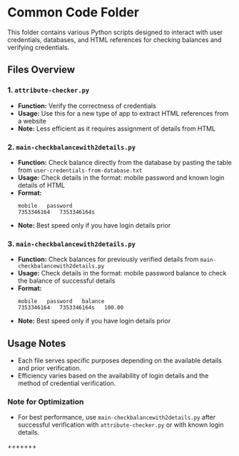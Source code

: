 # Common Code Folder

This folder contains various Python scripts designed to interact with user credentials, databases, and HTML references for checking balances and verifying credentials.

## Files Overview

### 1. `attribute-checker.py`
- **Function:** Verify the correctness of credentials
- **Usage:** Use this for a new type of app to extract HTML references from a website
- **Note:** Less efficient as it requires assignment of details from HTML

### 2. `main-checkbalancewith2details.py`
- **Function:** Check balance directly from the database by pasting the table from `user-credentials-from-database.txt`
- **Usage:** Check details in the format: mobile password and known login details of HTML
- **Format:** 
    ```
    mobile   password
    7353346164   7353346164s
    ```
- **Note:** Best speed only if you have login details prior

### 3. `main-checkbalancewith2details.py`
- **Function:** Check balances for previously verified details from `main-checkbalancewith2details.py`
- **Usage:** Check details in the format: mobile password balance to check the balance of successful details
- **Format:** 
    ```
    mobile   password   balance
    7353346164   7353346164s   100.00
    ```
- **Note:** Best speed only if you have login details prior

## Usage Notes
- Each file serves specific purposes depending on the available details and prior verification.
- Efficiency varies based on the availability of login details and the method of credential verification.

### Note for Optimization
- For best performance, use `main-checkbalancewith2details.py` after successful verification with `attribute-checker.py` or with known login details.

+++++++
